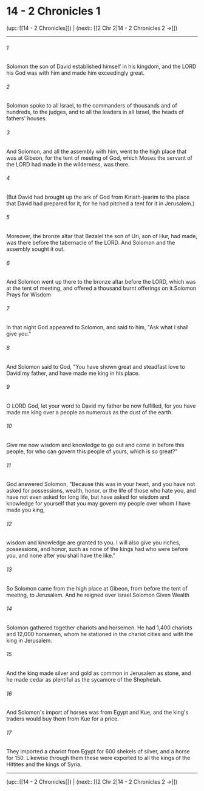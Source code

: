 # 14 - 2 Chronicles 1

(up:: [[14 - 2 Chronicles]]) | (next:: [[2 Chr 2|14 - 2 Chronicles 2 →]])

***


###### 1 
Solomon the son of David established himself in his kingdom, and the LORD his God was with him and made him exceedingly great. 

###### 2 
Solomon spoke to all Israel, to the commanders of thousands and of hundreds, to the judges, and to all the leaders in all Israel, the heads of fathers' houses. 

###### 3 
And Solomon, and all the assembly with him, went to the high place that was at Gibeon, for the tent of meeting of God, which Moses the servant of the LORD had made in the wilderness, was there. 

###### 4 
(But David had brought up the ark of God from Kiriath-jearim to the place that David had prepared for it, for he had pitched a tent for it in Jerusalem.) 

###### 5 
Moreover, the bronze altar that Bezalel the son of Uri, son of Hur, had made, was there before the tabernacle of the LORD. And Solomon and the assembly sought it out. 

###### 6 
And Solomon went up there to the bronze altar before the LORD, which was at the tent of meeting, and offered a thousand burnt offerings on it.Solomon Prays for Wisdom 

###### 7 
In that night God appeared to Solomon, and said to him, "Ask what I shall give you." 

###### 8 
And Solomon said to God, "You have shown great and steadfast love to David my father, and have made me king in his place. 

###### 9 
O LORD God, let your word to David my father be now fulfilled, for you have made me king over a people as numerous as the dust of the earth. 

###### 10 
Give me now wisdom and knowledge to go out and come in before this people, for who can govern this people of yours, which is so great?" 

###### 11 
God answered Solomon, "Because this was in your heart, and you have not asked for possessions, wealth, honor, or the life of those who hate you, and have not even asked for long life, but have asked for wisdom and knowledge for yourself that you may govern my people over whom I have made you king, 

###### 12 
wisdom and knowledge are granted to you. I will also give you riches, possessions, and honor, such as none of the kings had who were before you, and none after you shall have the like." 

###### 13 
So Solomon came from the high place at Gibeon, from before the tent of meeting, to Jerusalem. And he reigned over Israel.Solomon Given Wealth 

###### 14 
Solomon gathered together chariots and horsemen. He had 1,400 chariots and 12,000 horsemen, whom he stationed in the chariot cities and with the king in Jerusalem. 

###### 15 
And the king made silver and gold as common in Jerusalem as stone, and he made cedar as plentiful as the sycamore of the Shephelah. 

###### 16 
And Solomon's import of horses was from Egypt and Kue, and the king's traders would buy them from Kue for a price. 

###### 17 
They imported a chariot from Egypt for 600 shekels of silver, and a horse for 150. Likewise through them these were exported to all the kings of the Hittites and the kings of Syria.

***

(up:: [[14 - 2 Chronicles]]) | (next:: [[2 Chr 2|14 - 2 Chronicles 2 →]])
